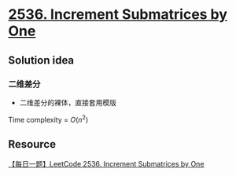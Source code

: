 # [2536. Increment Submatrices by One](https://leetcode.com/problems/increment-submatrices-by-one/)

## Solution idea

### 二维差分
* 二维差分的裸体，直接套用模版

Time complexity = $O(n^2)$

## Resource
[【每日一题】LeetCode 2536. Increment Submatrices by One](https://www.youtube.com/watch?v=J2TUaneNk90&ab_channel=HuifengGuan)